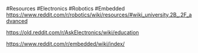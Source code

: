 #Resources #Electronics #Robotics #Embedded
https://www.reddit.com/r/robotics/wiki/resources/#wiki_university.2B_.2F_advanced

https://old.reddit.com/r/AskElectronics/wiki/education

https://www.reddit.com/r/embedded/wiki/index/
